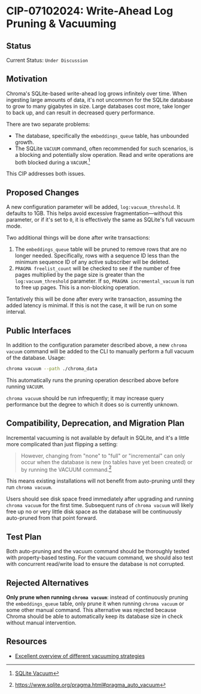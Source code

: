# CIP-07102024: Write-Ahead Log Pruning & Vacuuming

## Status

Current Status: `Under Discussion`

## Motivation

Chroma's SQLite-based write-ahead log grows infinitely over time. When ingesting large amounts of data, it's not uncommon for the SQLite database to grow to many gigabytes in size. Large databases cost more, take longer to back up, and can result in decreased query performance.

There are two separate problems:

- The database, specifically the `embeddings_queue` table, has unbounded growth.
- The SQLite `VACUUM` command, often recommended for such scenarios, is a blocking and potentially slow operation. Read and write operations are both blocked during a `VACUUM`.[^1]

This CIP addresses both issues.

## Proposed Changes

A new configuration parameter will be added, `log:vacuum_threshold`. It defaults to 1GB. This helps avoid excessive fragmentation—without this parameter, or if it's set to `0`, it is effectively the same as SQLite's full vacuum mode.

Two additional things will be done after write transactions:

1. The `embeddings_queue` table will be pruned to remove rows that are no longer needed. Specifically, rows with a sequence ID less than the minimum sequence ID of any active subscriber will be deleted.
2. `PRAGMA freelist_count` will be checked to see if the number of free pages multiplied by the page size is greater than the `log:vacuum_threshold` parameter. If so, `PRAGMA incremental_vacuum` is run to free up pages. This is a non-blocking operation.

Tentatively this will be done after every write transaction, assuming the added latency is minimal. If this is not the case, it will be run on some interval.

## Public Interfaces

In addition to the configuration parameter described above, a new `chroma vacuum` command will be added to the CLI to manually perform a full vacuum of the database. Usage:

```bash
chroma vacuum --path ./chroma_data
```

This automatically runs the pruning operation described above before running `VACUUM`.

`chroma vacuum` should be run infrequently; it may increase query performance but the degree to which it does so is currently unknown.

## Compatibility, Deprecation, and Migration Plan

Incremental vacuuming is not available by default in SQLite, and it's a little more complicated than just flipping a setting:

> However, changing from "none" to "full" or "incremental" can only occur when the database is new (no tables have yet been created) or by running the VACUUM command.[^2]

This means existing installations will not benefit from auto-pruning until they run `chroma vacuum`.

Users should see disk space freed immediately after upgrading and running `chroma vacuum` for the first time. Subsequent runs of `chroma vacuum` will likely free up no or very little disk space as the database will be continuously auto-pruned from that point forward.

## Test Plan

Both auto-pruning and the vacuum command should be thoroughly tested with property-based testing. For the vacuum command, we should also test with concurrent read/write load to ensure the database is not corrupted.

## Rejected Alternatives

**Only prune when running `chroma vacuum`**: instead of continuously pruning the `embeddings_queue` table, only prune it when running `chroma vacuum` or some other manual command. This alternative was rejected because Chroma should be able to automatically keep its database size in check without manual intervention.

## Resources

- [Excellent overview of different vacuuming strategies](https://blogs.gnome.org/jnelson/2015/01/06/sqlite-vacuum-and-auto_vacuum/)

[^1]: [SQLite Vacuum](https://sqlite.org/lang_vacuum.html)
[^2]: https://www.sqlite.org/pragma.html#pragma_auto_vacuum
